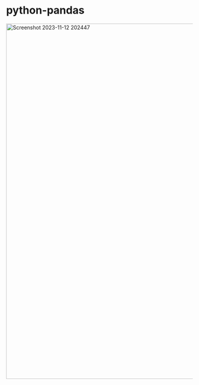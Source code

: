 # python-pandas



<img width="960" alt="Screenshot 2023-11-12 202447" src="https://github.com/KoilakondaMadhu/python-pandas/assets/111329658/88ff0e9c-ed6e-42cd-991e-c2d738019d4b">
